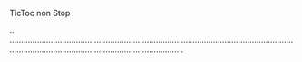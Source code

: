 TicToc non Stop

..
........................................................................................................................................................................................................